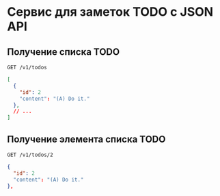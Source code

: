 # Сервис для заметок TODO c JSON API

## Получение списка TODO

```
GET /v1/todos
```

```json
[
  {
    "id": 2
    "content": "(A) Do it."
  },
  // ...
]
```

## Получение элемента списка TODO

```
GET /v1/todos/2
```

```json
{
  "id": 2
  "content": "(A) Do it."
},
```
